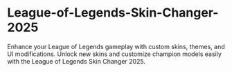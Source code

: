 # League-of-Legends-Skin-Changer-2025
Enhance your League of Legends gameplay with custom skins, themes, and UI modifications. Unlock new skins and customize champion models easily with the League of Legends Skin Changer 2025.
